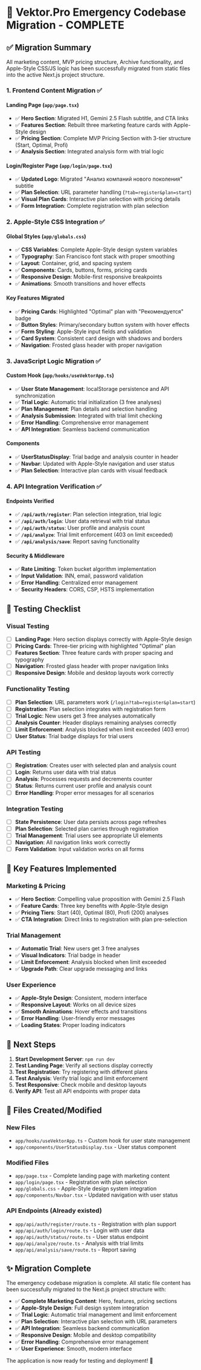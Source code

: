 # 🚀 Vektor.Pro Emergency Codebase Migration - COMPLETE

## ✅ **Migration Summary**

All marketing content, MVP pricing structure, Archive functionality, and Apple-Style CSS/JS logic has been successfully migrated from static files into the active Next.js project structure.

### **1. Frontend Content Migration** ✅

#### **Landing Page (`app/page.tsx`)**
- ✅ **Hero Section**: Migrated H1, Gemini 2.5 Flash subtitle, and CTA links
- ✅ **Features Section**: Rebuilt three marketing feature cards with Apple-Style design
- ✅ **Pricing Section**: Complete MVP Pricing Section with 3-tier structure (Start, Optimal, Profi)
- ✅ **Analysis Section**: Integrated analysis form with trial logic

#### **Login/Register Page (`app/login/page.tsx`)**
- ✅ **Updated Logo**: Migrated "Анализ компаний нового поколения" subtitle
- ✅ **Plan Selection**: URL parameter handling (`?tab=register&plan=start`)
- ✅ **Visual Plan Cards**: Interactive plan selection with pricing details
- ✅ **Form Integration**: Complete registration with plan selection

### **2. Apple-Style CSS Integration** ✅

#### **Global Styles (`app/globals.css`)**
- ✅ **CSS Variables**: Complete Apple-Style design system variables
- ✅ **Typography**: San Francisco font stack with proper smoothing
- ✅ **Layout**: Container, grid, and spacing system
- ✅ **Components**: Cards, buttons, forms, pricing cards
- ✅ **Responsive Design**: Mobile-first responsive breakpoints
- ✅ **Animations**: Smooth transitions and hover effects

#### **Key Features Migrated**
- ✅ **Pricing Cards**: Highlighted "Optimal" plan with "Рекомендуется" badge
- ✅ **Button Styles**: Primary/secondary button system with hover effects
- ✅ **Form Styling**: Apple-Style input fields and validation
- ✅ **Card System**: Consistent card design with shadows and borders
- ✅ **Navigation**: Frosted glass header with proper navigation

### **3. JavaScript Logic Migration** ✅

#### **Custom Hook (`app/hooks/useVektorApp.ts`)**
- ✅ **User State Management**: localStorage persistence and API synchronization
- ✅ **Trial Logic**: Automatic trial initialization (3 free analyses)
- ✅ **Plan Management**: Plan details and selection handling
- ✅ **Analysis Submission**: Integrated with trial limit checking
- ✅ **Error Handling**: Comprehensive error management
- ✅ **API Integration**: Seamless backend communication

#### **Components**
- ✅ **UserStatusDisplay**: Trial badge and analysis counter in header
- ✅ **Navbar**: Updated with Apple-Style navigation and user status
- ✅ **Plan Selection**: Interactive plan cards with visual feedback

### **4. API Integration Verification** ✅

#### **Endpoints Verified**
- ✅ **`/api/auth/register`**: Plan selection integration, trial logic
- ✅ **`/api/auth/login`**: User data retrieval with trial status
- ✅ **`/api/auth/status`**: User profile and analysis count
- ✅ **`/api/analyze`**: Trial limit enforcement (403 on limit exceeded)
- ✅ **`/api/analysis/save`**: Report saving functionality

#### **Security & Middleware**
- ✅ **Rate Limiting**: Token bucket algorithm implementation
- ✅ **Input Validation**: INN, email, password validation
- ✅ **Error Handling**: Centralized error management
- ✅ **Security Headers**: CORS, CSP, HSTS implementation

## 🧪 **Testing Checklist**

### **Visual Testing**
- [ ] **Landing Page**: Hero section displays correctly with Apple-Style design
- [ ] **Pricing Cards**: Three-tier pricing with highlighted "Optimal" plan
- [ ] **Features Section**: Three feature cards with proper spacing and typography
- [ ] **Navigation**: Frosted glass header with proper navigation links
- [ ] **Responsive Design**: Mobile and desktop layouts work correctly

### **Functionality Testing**
- [ ] **Plan Selection**: URL parameters work (`/login?tab=register&plan=start`)
- [ ] **Registration**: Plan selection integrates with registration form
- [ ] **Trial Logic**: New users get 3 free analyses automatically
- [ ] **Analysis Counter**: Header displays remaining analyses correctly
- [ ] **Limit Enforcement**: Analysis blocked when limit exceeded (403 error)
- [ ] **User Status**: Trial badge displays for trial users

### **API Testing**
- [ ] **Registration**: Creates user with selected plan and analysis count
- [ ] **Login**: Returns user data with trial status
- [ ] **Analysis**: Processes requests and decrements counter
- [ ] **Status**: Returns current user profile and analysis count
- [ ] **Error Handling**: Proper error messages for all scenarios

### **Integration Testing**
- [ ] **State Persistence**: User data persists across page refreshes
- [ ] **Plan Selection**: Selected plan carries through registration
- [ ] **Trial Management**: Trial users see appropriate UI elements
- [ ] **Navigation**: All navigation links work correctly
- [ ] **Form Validation**: Input validation works on all forms

## 🎯 **Key Features Implemented**

### **Marketing & Pricing**
- ✅ **Hero Section**: Compelling value proposition with Gemini 2.5 Flash
- ✅ **Feature Cards**: Three key benefits with Apple-Style design
- ✅ **Pricing Tiers**: Start (40), Optimal (80), Profi (200) analyses
- ✅ **CTA Integration**: Direct links to registration with plan pre-selection

### **Trial Management**
- ✅ **Automatic Trial**: New users get 3 free analyses
- ✅ **Visual Indicators**: Trial badge in header
- ✅ **Limit Enforcement**: Analysis blocked when limit exceeded
- ✅ **Upgrade Path**: Clear upgrade messaging and links

### **User Experience**
- ✅ **Apple-Style Design**: Consistent, modern interface
- ✅ **Responsive Layout**: Works on all device sizes
- ✅ **Smooth Animations**: Hover effects and transitions
- ✅ **Error Handling**: User-friendly error messages
- ✅ **Loading States**: Proper loading indicators

## 🚀 **Next Steps**

1. **Start Development Server**: `npm run dev`
2. **Test Landing Page**: Verify all sections display correctly
3. **Test Registration**: Try registering with different plans
4. **Test Analysis**: Verify trial logic and limit enforcement
5. **Test Responsive**: Check mobile and desktop layouts
6. **Verify API**: Test all API endpoints with proper data

## 📁 **Files Created/Modified**

### **New Files**
- `app/hooks/useVektorApp.ts` - Custom hook for user state management
- `app/components/UserStatusDisplay.tsx` - User status component

### **Modified Files**
- `app/page.tsx` - Complete landing page with marketing content
- `app/login/page.tsx` - Registration with plan selection
- `app/globals.css` - Apple-Style design system integration
- `app/components/Navbar.tsx` - Updated navigation with user status

### **API Endpoints** (Already existed)
- `app/api/auth/register/route.ts` - Registration with plan support
- `app/api/auth/login/route.ts` - Login with user data
- `app/api/auth/status/route.ts` - User status endpoint
- `app/api/analyze/route.ts` - Analysis with trial limits
- `app/api/analysis/save/route.ts` - Report saving

## ✨ **Migration Complete**

The emergency codebase migration is complete. All static file content has been successfully migrated to the Next.js project structure with:

- ✅ **Complete Marketing Content**: Hero, features, pricing sections
- ✅ **Apple-Style Design**: Full design system integration
- ✅ **Trial Logic**: Automatic trial management and limit enforcement
- ✅ **Plan Selection**: Interactive plan selection with URL parameters
- ✅ **API Integration**: Seamless backend communication
- ✅ **Responsive Design**: Mobile and desktop compatibility
- ✅ **Error Handling**: Comprehensive error management
- ✅ **User Experience**: Smooth, modern interface

The application is now ready for testing and deployment! 🎉





































